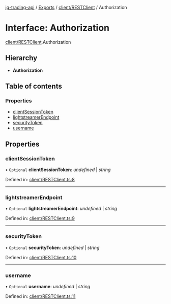 [ig-trading-api](../README.md) / [Exports](../modules.md) / [client/RESTClient](../modules/client_restclient.md) / Authorization

# Interface: Authorization

[client/RESTClient](../modules/client_restclient.md).Authorization

## Hierarchy

- **Authorization**

## Table of contents

### Properties

- [clientSessionToken](client_restclient.authorization.md#clientsessiontoken)
- [lightstreamerEndpoint](client_restclient.authorization.md#lightstreamerendpoint)
- [securityToken](client_restclient.authorization.md#securitytoken)
- [username](client_restclient.authorization.md#username)

## Properties

### clientSessionToken

• `Optional` **clientSessionToken**: _undefined_ \| _string_

Defined in: [client/RESTClient.ts:8](https://github.com/bennycode/ig-trading-api/blob/a046dbb/src/client/RESTClient.ts#L8)

---

### lightstreamerEndpoint

• `Optional` **lightstreamerEndpoint**: _undefined_ \| _string_

Defined in: [client/RESTClient.ts:9](https://github.com/bennycode/ig-trading-api/blob/a046dbb/src/client/RESTClient.ts#L9)

---

### securityToken

• `Optional` **securityToken**: _undefined_ \| _string_

Defined in: [client/RESTClient.ts:10](https://github.com/bennycode/ig-trading-api/blob/a046dbb/src/client/RESTClient.ts#L10)

---

### username

• `Optional` **username**: _undefined_ \| _string_

Defined in: [client/RESTClient.ts:11](https://github.com/bennycode/ig-trading-api/blob/a046dbb/src/client/RESTClient.ts#L11)
